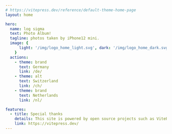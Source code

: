 ```yaml
---
# https://vitepress.dev/reference/default-theme-home-page
layout: home

hero:
  name: log sigma
  text: Photo Album!
  tagline: photos taken by iPhone12 mini.
  image: {
      light: '/img/logo_home_light.svg', dark: '/img/logo_home_dark.svg', alt: 'log sigma'
    }
  actions:
    - theme: brand
      text: Germany
      link: /de/
    - theme: alt
      text: Switzerland
      link: /ch/
    - theme: brand
      text: Netherlands
      link: /nl/

features:
  - title: Special thanks
    details: This site is powered by open source projects such as VitePress.
    link: https://vitepress.dev/
---
```



